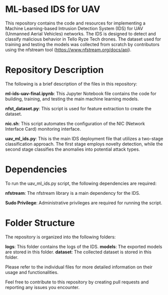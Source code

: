 # ML-based IDS for UAV

This repository contains the code and resources for implementing a Machine Learning-based Intrusion Detection System (IDS) for UAV (Unmanned Aerial Vehicles) networks. The IDS is designed to detect and classify malicious behavior in Tello Ryze Tech drones. The dataset used for training and testing the models was collected from scratch by contributors using the nfstream tool (https://www.nfstream.org/docs/api).

# Repository Description
The following is a brief description of the files in this repository:

**ml-ids-uav-final.ipynb**: This Jupyter Notebook file contains the code for building, training, and testing the main machine learning models.

**nfst_dataset.py**: This script is used for feature extraction to create the dataset.

**nic.sh**: This script automates the configuration of the NIC (Network Interface Card) monitoring interface.

**uav_ml_ids.py**: This is the main IDS deployment file that utilizes a two-stage classification approach. The first stage employs novelty detection, while the second stage classifies the anomalies into potential attack types.

# Dependencies
To run the uav_ml_ids.py script, the following dependencies are required:

**nfstream**: The nfstream library is a main dependency for the IDS.

**Sudo Privilege**: Administrative privileges are required for running the script.

# Folder Structure
The repository is organized into the following folders:

**logs**: This folder contains the logs of the IDS.
**models**: The exported models are stored in this folder.
**dataset**: The collected dataset is stored in this folder.

Please refer to the individual files for more detailed information on their usage and functionalities.

Feel free to contribute to this repository by creating pull requests and reporting any issues you encounter.
